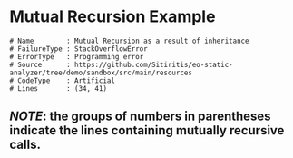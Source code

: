 # Mutual Recursion Example

```
# Name        : Mutual Recursion as a result of inheritance
# FailureType : StackOverflowError
# ErrorType   : Programming error
# Source      : https://github.com/Sitiritis/eo-static-analyzer/tree/demo/sandbox/src/main/resources
# CodeType    : Artificial
# Lines       : (34, 41)
```

## *NOTE*: the groups of numbers in parentheses indicate the lines containing mutually recursive calls.


